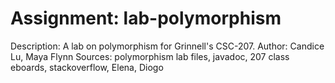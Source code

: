 Assignment: lab-polymorphism
================
Description: A lab on polymorphism for Grinnell's CSC-207. 
Author: Candice Lu, Maya Flynn
Sources: polymorphism lab files, javadoc, 207 class eboards, stackoverflow, Elena, Diogo
